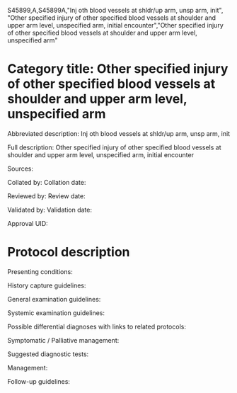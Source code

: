 S45899,A,S45899A,"Inj oth blood vessels at shldr/up arm, unsp arm, init", "Other specified injury of other specified blood vessels at shoulder and upper arm level, unspecified arm, initial encounter","Other specified injury of other specified blood vessels at shoulder and upper arm level, unspecified arm"
# Category title: Other specified injury of other specified blood vessels at shoulder and upper arm level, unspecified arm

Abbreviated description: Inj oth blood vessels at shldr/up arm, unsp arm, init

Full description: Other specified injury of other specified blood vessels at shoulder and upper arm level, unspecified arm, initial encounter

Sources:

Collated by:
Collation date:

Reviewed by:
Review date:

Validated by:
Validation date:

Approval UID:

# Protocol description

Presenting conditions:

History capture guidelines:

General examination guidelines:

Systemic examination guidelines:

Possible differential diagnoses with links to related protocols:

Symptomatic / Palliative management:

Suggested diagnostic tests:

Management:

Follow-up guidelines:
